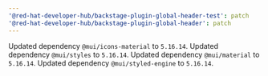 ```yaml
---
'@red-hat-developer-hub/backstage-plugin-global-header-test': patch
'@red-hat-developer-hub/backstage-plugin-global-header': patch
---
```


Updated dependency `@mui/icons-material` to `5.16.14`.
Updated dependency `@mui/styles` to `5.16.14`.
Updated dependency `@mui/material` to `5.16.14`.
Updated dependency `@mui/styled-engine` to `5.16.14`.
